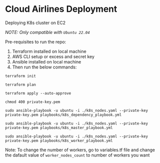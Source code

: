 # Cloud Airlines Deployment

Deploying K8s cluster on EC2

*NOTE: Only compatible with `Ubuntu 22.04`*

Pre-requisites to run the repo:
1) Terraform installed on local machine
2) AWS CLI setup or excess and secret key
3) Ansible installed on local machine
4) Then run the below commands:

`terraform init`

`terraform plan`

`terraform apply --auto-approve`

`chmod 400 private-key.pem`

`sudo ansible-playbook -u ubuntu -i ./k8s_nodes.yaml --private-key private-key.pem playbooks/k8s_dependency_playbook.yml`

`sudo ansible-playbook -u ubuntu -i ./k8s_nodes.yaml --private-key private-key.pem playbooks/k8s_master_playbook.yml`

`sudo ansible-playbook -u ubuntu -i ./k8s_nodes.yaml --private-key private-key.pem playbooks/k8s_worker_playbook.yml`


Note: To change the number of workers, go to variables.tf file and change the dafault value of `worker_nodes_count` to number of workers you want
